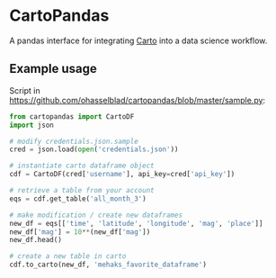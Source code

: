 # CartoPandas

A pandas interface for integrating [Carto](https://carto.com/) into a data science workflow.

## Example usage

Script in <https://github.com/ohasselblad/cartopandas/blob/master/sample.py>:

```python
from cartopandas import CartoDF
import json

# modify credentials.json.sample
cred = json.load(open('credentials.json'))

# instantiate carto dataframe object
cdf = CartoDF(cred['username'], api_key=cred['api_key'])

# retrieve a table from your account
eqs = cdf.get_table('all_month_3')

# make modification / create new dataframes
new_df = eqs[['time', 'latitude', 'longitude', 'mag', 'place']]
new_df['mag'] = 10**(new_df['mag'])
new_df.head()

# create a new table in carto
cdf.to_carto(new_df, 'mehaks_favorite_dataframe')
```
